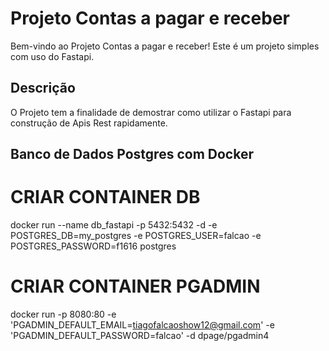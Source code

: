 # Projeto Contas a pagar e receber

Bem-vindo ao Projeto Contas a pagar e receber! Este é um projeto simples com uso do Fastapi.

## Descrição

O Projeto tem a finalidade de demostrar como utilizar o Fastapi para construção de Apis Rest rapidamente.

## Banco de Dados Postgres com Docker

# CRIAR CONTAINER DB
docker run --name db_fastapi -p 5432:5432 -d -e POSTGRES_DB=my_postgres -e POSTGRES_USER=falcao -e POSTGRES_PASSWORD=f1616 postgres

# CRIAR CONTAINER PGADMIN
docker run -p 8080:80 -e 'PGADMIN_DEFAULT_EMAIL=tiagofalcaoshow12@gmail.com' -e 'PGADMIN_DEFAULT_PASSWORD=falcao' -d dpage/pgadmin4
